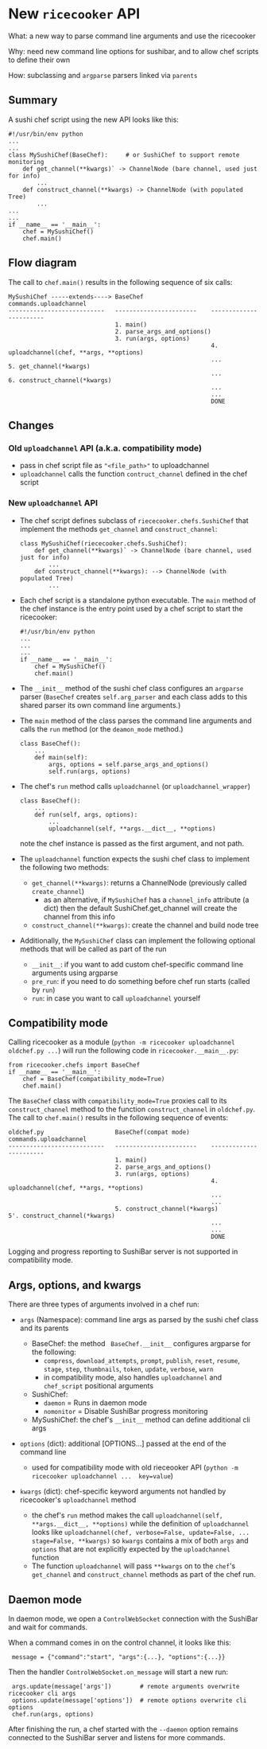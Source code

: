 New `ricecooker` API
====================

What: a new way to parse command line arguments and use the ricecooker

Why: need new command line options for sushibar, and to allow chef scripts to define their own

How: subclassing and `argparse` parsers linked via `parents`


Summary
-------
A sushi chef script using the new API looks like this:

    #!/usr/bin/env python
    ...
    ...
    class MySushiChef(BaseChef):     # or SushiChef to support remote monitoring
        def get_channel(**kwargs)` -> ChannelNode (bare channel, used just for info)
            ...
        def construct_channel(**kwargs) -> ChannelNode (with populated Tree)
            ...
    ...
    ...
    if __name__ == '__main__':
        chef = MySushiChef()
        chef.main()


Flow diagram
------------
The call to `chef.main()` results in the following sequence of six calls:

    MySushiChef -----extends----> BaseChef                   commands.uploadchannel
    ---------------------------   -----------------------    -----------------------
                                  1. main()
                                  2. parse_args_and_options()
                                  3. run(args, options)
                                                             4. uploadchannel(chef, **args, **options)
                                                             ...
    5. get_channel(*kwargs)
                                                             ...
    6. construct_channel(*kwargs)
                                                             ...
                                                             ...
                                                             DONE


Changes
-------

### Old `uploadchannel` API (a.k.a. compatibility mode)

  - pass in chef script file as `"<file_path>"` to uploadchannel
  - `uploadchannel` calls the function `contruct_channel` defined in the chef script


### New `uploadchannel` API

  - The chef script defines subclass of `riececooker.chefs.SushiChef` that implement
    the methods `get_channel` and `construct_channel`:

        class MySushiChef(riececooker.chefs.SushiChef):
            def get_channel(**kwargs)` -> ChannelNode (bare channel, used just for info)
                ...
            def construct_channel(**kwargs): --> ChannelNode (with populated Tree)
                ...

  - Each chef script is a standalone python executable.
    The `main` method of the chef instance is the entry point used by a chef script
    to start the ricecooker:

        #!/usr/bin/env python
        ...
        ...
        ...
        if __name__ == '__main__':
            chef = MySushiChef()
            chef.main()

  - The `__init__` method of the sushi chef class configures an `argparse` parser
    (`BaseChef` creates `self.arg_parser` and each class adds to this shared parser
     its own command line arguments.)

  - The `main` method of the class parses the command line arguments and calls
    the `run` method (or the `deamon_mode` method.)

        class BaseChef():
            ...
            def main(self):
                args, options = self.parse_args_and_options()
                self.run(args, options)

  -  The chef's `run` method calls `uploadchannel` (or `uploadchannel_wrapper`)

         class BaseChef():
             ...
             def run(self, args, options):
                 ...
                 uploadchannel(self, **args.__dict__, **options)

      note the chef instance is passed as the first argument, and not path.

  - The `uploadchannel` function expects the sushi chef class to implement the
    following two methods:
    - `get_channel(**kwargs)`: returns a ChannelNode  (previously called `create_channel`)
        - as an alternative, if `MySushiChef` has a `channel_info` attribute (a dict)
          then the default SushiChef.get_channel will create the channel from this info
    - `construct_channel(**kwargs)`: create the channel and build node tree

  - Additionally, the `MySushiChef` class can implement the following optional methods
    that will be called as part of the run
     - `__init__`: if you want to add custom chef-specific command line arguments using argparse
     - `pre_run`: if you need to do something before chef run starts (called by `run`)
     - `run`: in case you want to call `uploadchannel` yourself


Compatibility mode
------------------
Calling ricecooker as a module (`python -m ricecooker uploadchannel oldchef.py ...`)
will run the following code in `ricecooker.__main__.py`:

    from ricecooker.chefs import BaseChef
    if __name__ == '__main__':
        chef = BaseChef(compatibility_mode=True)
        chef.main()

The `BaseChef` class with `compatibility_mode=True` proxies call to its `construct_channel`
method to the function `construct_channel` in `oldchef.py`.
The call to `chef.main()` results in the following sequence of events:

    oldchef.py                    BaseChef(compat mode)      commands.uploadchannel
    ---------------------------   -----------------------    -----------------------
                                  1. main()
                                  2. parse_args_and_options()
                                  3. run(args, options)
                                                             4. uploadchannel(chef, **args, **options)
                                                             ...
                                                             ...
                                  5. construct_channel(*kwargs)
    5'. construct_channel(*kwargs)
                                                             ...
                                                             ...
                                                             DONE

Logging and progress reporting to SushiBar server is not supported in compatibility mode.



Args, options, and kwargs
-------------------------
There are three types of arguments involved in a chef run:

  - `args` (Namespace): command line args as parsed by the sushi chef class and its parents
    - BaseChef: the method ` BaseChef.__init__` configures argparse for the following:
        - `compress`, `download_attempts`, `prompt`, `publish`, `reset`, `resume`,
          `stage`, `step`, `thumbnails`, `token`, `update`, `verbose`, `warn`
        - in compatibility mode, also handles `uploadchannel` and `chef_script` positional arguments
    - SushiChef:
        - `daemon` = Runs in daemon mode
        - `nomonitor` = Disable SushiBar progress monitoring
    - MySushiChef: the chef's `__init__` method can define additional cli args

  - `options` (dict): additional [OPTIONS...] passed at the end of the command line
    - used for compatibility mode with old rieceooker API  (`python -m ricecooker uploadchannel ...  key=value`)

  - `kwargs` (dict): chef-specific keyword arguments not handled by ricecooker's `uploadchannel` method
      - the chef's `run` method makes the call `uploadchannel(self, **args.__dict__, **options)`
        while the definition of `uploadchannel` looks like `uploadchannel(chef, verbose=False, update=False, ... stage=False, **kwargs)`
        so `kwargs` contains a mix of both `args` and `options` that are not
        explicitly expected by the `uploadchannel` function
      - The function `uploadchannel` will pass `**kwargs` on to the `chef`'s
        `get_channel` and `construct_channel` methods as part of the chef run.



Daemon mode
-----------
In daemon mode, we open a `ControlWebSocket` connection with the SushiBar and
wait for commands.

When a command comes in on the control channel, it looks like this:

     message = {"command":"start", "args":{...}, "options":{...}}

Then the handler  `ControlWebSocket.on_message` will start a new run:

     args.update(message['args'])        # remote arguments overwrite ricecooker cli args
     options.update(message['options'])  # remote options overwrite cli options
     chef.run(args, options)

After finishing the run, a chef started with the `--daemon` option remains connected
to the SushiBar server and listens for more commands.
